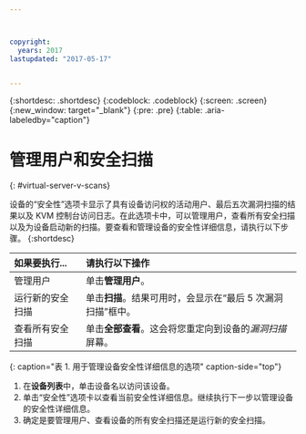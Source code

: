 ```yaml
---



copyright:
  years: 2017
lastupdated: "2017-05-17"


---
```


{:shortdesc: .shortdesc}
{:codeblock: .codeblock}
{:screen: .screen}
{:new_window: target="_blank"}
{:pre: .pre}
{:table: .aria-labeledby="caption"}

# 管理用户和安全扫描
{: #virtual-server-v-scans}

设备的“安全性”选项卡显示了具有设备访问权的活动用户、最后五次漏洞扫描的结果以及 KVM 控制台访问日志。在此选项卡中，可以管理用户，查看所有安全扫描以及为设备启动新的扫描。要查看和管理设备的安全性详细信息，请执行以下步骤。
{:shortdesc}

 |如果要执行...|请执行以下操作|
 |:------------------------- |:--------------------------------------------------------------------------------------------------------------|
 |管理用户|单击**管理用户**。|
 |运行新的安全扫描|单击**扫描**。结果可用时，会显示在“最后 5 次漏洞扫描”框中。|
 |查看所有安全扫描|单击**全部查看**。这会将您重定向到设备的*漏洞扫描*屏幕。|
 {: caption="表 1. 用于管理设备安全性详细信息的选项" caption-side="top"}
 
1. 在**设备列表**中，单击设备名以访问该设备。
2. 单击“安全性”选项卡以查看当前安全性详细信息。继续执行下一步以管理设备的安全性详细信息。
3. 确定是要管理用户、查看设备的所有安全扫描还是运行新的安全扫描。
